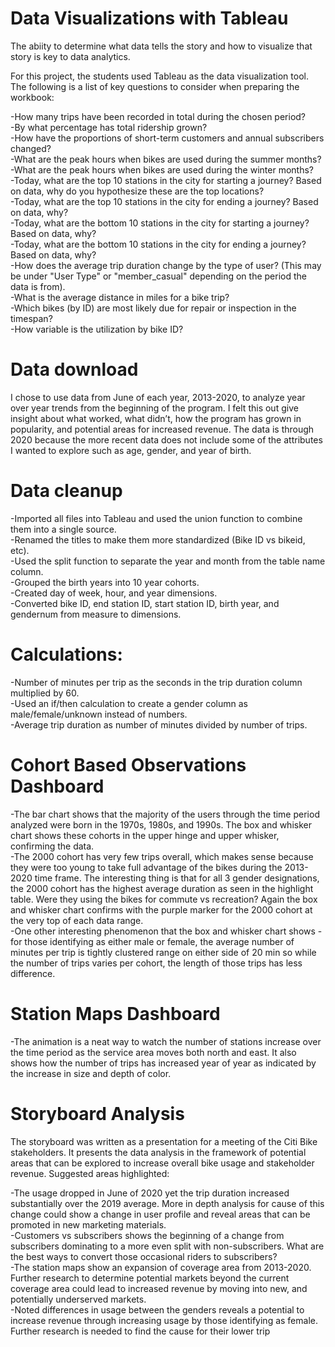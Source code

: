 # Data Visualizations with Tableau

The abiity to determine what data tells the story and how to visualize that story is key to data analytics.  

For this project, the students used Tableau as the data visualization tool. The following is a list of key questions to consider when preparing the workbook:  

-How many trips have been recorded in total during the chosen period?  
-By what percentage has total ridership grown?  
-How have the proportions of short-term customers and annual subscribers changed?  
-What are the peak hours when bikes are used during the summer months?  
-What are the peak hours when bikes are used during the winter months?  
-Today, what are the top 10 stations in the city for starting a journey? Based on data, why do you hypothesize these are the top locations?  
-Today, what are the top 10 stations in the city for ending a journey? Based on data, why?  
-Today, what are the bottom 10 stations in the city for starting a journey? Based on data, why?  
-Today, what are the bottom 10 stations in the city for ending a journey? Based on data, why?  
-How does the average trip duration change by the type of user? (This may be under "User Type" or "member_casual" depending on the period the data is from).  
-What is the average distance in miles for a bike trip?  
-Which bikes (by ID) are most likely due for repair or inspection in the timespan?  
-How variable is the utilization by bike ID?  

# Data download  
I chose to use data from June of each year, 2013-2020, to analyze year over year trends from the beginning of the program. I felt this out give insight about what worked, what didn’t, how the program has grown in popularity, and potential areas for increased revenue. The data is through 2020 because the more recent data does not include some of the attributes I wanted to explore such as age, gender, and year of birth.  

# Data cleanup  
-Imported all files into Tableau and used the union function to combine them into a single source.  
-Renamed the titles to make them more standardized (Bike ID vs bikeid, etc).  
-Used the split function to separate the year and month from the table name column.  
-Grouped the birth years into 10 year cohorts.  
-Created day of week, hour, and year dimensions.  
-Converted bike ID, end station ID, start station ID, birth year, and gendernum from measure to dimensions.  

# Calculations:  
-Number of minutes per trip as the seconds in the trip duration column multiplied by 60.  
-Used an if/then calculation to create a gender column as male/female/unknown instead of numbers.  
-Average trip duration as number of minutes divided by number of trips.  

# Cohort Based Observations Dashboard  
-The bar chart shows that the majority of the users through the time period analyzed were born in the 1970s, 1980s, and 1990s. The box and whisker chart shows these cohorts in the upper hinge and upper whisker, confirming the data.  
-The 2000 cohort has very few trips overall, which makes sense because they were too young to take full advantage of the bikes during the 2013-2020 time frame. The interesting thing is that for all 3 gender designations, the 2000 cohort has the highest average duration as seen in the highlight table. Were they using the bikes for commute vs recreation? Again the box and whisker chart confirms with the purple marker for the 2000 cohort at the very top of each data range.  
-One other interesting phenomenon that the box and whisker chart shows - for those identifying as either male or female, the average number of minutes per trip is tightly clustered range on either side of 20 min so while the number of trips varies per cohort, the length of those trips has less difference.  

# Station Maps Dashboard  
-The animation is a neat way to watch the number of stations increase over the time period as the service area moves both north and east. It also shows how the number of trips has increased year of year as indicated by the increase in size and depth of color.  

# Storyboard Analysis
The storyboard was written as a presentation for a meeting of the Citi Bike stakeholders. It presents the data analysis in the framework of potential areas that can be explored to increase overall bike usage and stakeholder revenue. Suggested areas highlighted:  

-The usage dropped in June of 2020 yet the trip duration increased substantially over the 2019 average. More in depth analysis for cause of this change could show a change in user profile and reveal areas that can be promoted in new marketing materials.  
-Customers vs subscribers shows the beginning of a change from subscribers dominating to a more even split with non-subscribers. What are the best ways to convert those occasional riders to subscribers?  
-The station maps show an expansion of coverage area from 2013-2020. Further research to determine potential markets beyond the current coverage area could lead to increased revenue by moving into new, and potentially underserved markets.  
-Noted differences in usage between the genders reveals a potential to increase revenue through increasing usage by those identifying as female. Further research is needed to find the cause for their lower trip    
